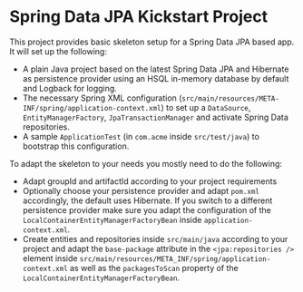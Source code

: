 # Spring Data JPA Kickstart Project

This project provides basic skeleton setup for a Spring Data JPA based app. It will set up the following:

* A plain Java project based on the latest Spring Data JPA and Hibernate as persistence provider using an HSQL in-memory database by default and Logback for logging.
* The necessary Spring XML configuration (`src/main/resources/META-INF/spring/application-context.xml`) to set up a `DataSource`, `EntityManagerFactory`, `JpaTransactionManager` and activate Spring Data repositories.
* A sample `ApplicationTest` (in `com.acme` inside `src/test/java`) to bootstrap this configuration.

To adapt the skeleton to your needs you mostly need to do the following:

* Adapt groupId and artifactId according to your project requirements
* Optionally choose your persistence provider and adapt `pom.xml` accordingly, the default uses Hibernate. If you switch to a different persistence provider make sure you adapt the configuration of the `LocalContainerEntityManagerFactoryBean` inside `application-context.xml`.
* Create entities and repositories inside `src/main/java` according to your project and adapt the `base-package` attribute in the `<jpa:repositories />` element inside `src/main/resources/META_INF/spring/application-context.xml` as well as the `packagesToScan` property of the `LocalContainerEntityManagerFactoryBean`.